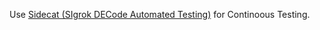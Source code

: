 Use [Sidecat (SIgrok DECode Automated Testing)](https://github.com/raszpl/sidecat) for Continoous Testing.
